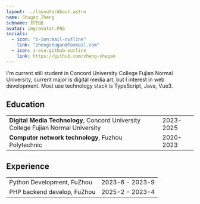 ```yaml
---
layout: ../layouts/About.astro
name: Shugan Zheng
subname: 郑书淦
avatar: img/avatar.PNG
socials:
  - icon: "i-ion:mail-outline"
    link: "zhengshugan@foxmail.com"
  - icon: i-eva:github-outline
    link: https://github.com/zheng-shugan
---
```


I'm current still student in Concord University College Fujian Normal University, current major is digital media art, but I interest in web development. Most use technology stack is TypeScript, Java, Vue3.

## Education

|  |  |
|---|---|
| **Digital Media Technology**, Concord University College Fujian Normal University | 2023-2025 |
| **Computer network technology**, Fuzhou Polytechnic | 2020-2023 |



## Experience

|   |   |
|---|---|
| Python Development, FuZhou | 2023-6 - 2023-9 |
| PHP backend develop, FuZhou | 2025-2 - 2023-4 |
